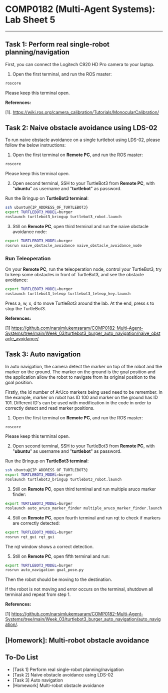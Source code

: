 # COMP0182 (Multi-Agent Systems): Lab Sheet 5

----------------------------------------------------------------------------------------------------------------------------------------------------------------------------------------------------------------------------

## Task 1: Perform real single-robot planning/navigation

First, you can connect the Logitech C920 HD Pro camera to your laptop.

1. Open the first terminal, and run the ROS master:

```bash
roscore
```

Please keep this terminal open.

 

**References:**

[1]. https://wiki.ros.org/camera_calibration/Tutorials/MonocularCalibration/



## Task 2: Naive obstacle avoidance using LDS-02

To run naive obstacle avoidance on a single turtlebot using LDS-02, please follow the below instructions: 

1. Open the first terminal on **Remote PC**, and run the ROS master:

```bash
roscore
```

Please keep this terminal open.

2. Open second terminal, SSH to your TurtleBot3 from **Remote PC**, with "**ubuntu**" as username and "**turtlebot**" as password.
  
Run the Bringup on **TurtleBot3 terminal**:

```bash
ssh ubuntu@{IP_ADDRESS_OF_TURTLEBOT3}
export TURTLEBOT3_MODEL=burger
roslaunch turtlebot3_bringup turtlebot3_robot.launch
```

3. Still on **Remote PC**, open third terminal and run the naive obstacle avoidance node:
   
```bash
export TURTLEBOT3_MODEL=burger
rosrun naive_obstacle_avoidance naive_obstacle_avoidance_node
```

### Run Teleoperation

On your **Remote PC**, run the teleoperation node, control your TurtleBot3, try to keep some obstacles in front of TurtleBot3, and see the obstacle avoidance:

```bash
export TURTLEBOT3_MODEL=burger
roslaunch turtlebot3_teleop turtlebot3_teleop_key.launch
```

Press a, w, x, d to move TurtleBot3 around the lab. At the end, press s to stop the TurtleBot3.


**References:**

[1] https://github.com/narsimlukemsaram/COMP0182-Multi-Agent-Systems/tree/main/Week_03/turtlebot3_burger_auto_navigation/naive_obstacle_avoidance/ 



## Task 3: Auto navigation

In auto navigation, the camera detect the marker on top of the robot and the marker on the ground. The marker on the ground is the goal position and the application allow the robot to navigate from its original position to the goal position.

Firstly, the id number of ArUco markers being used need to be remember. In the example, marker on robot has ID 100 and marker on the ground has ID 101. Different ID's can be used with modification in the code in order to correctly detect and read marker positions.

1. Open the first terminal on **Remote PC**, and run the ROS master:

```bash
roscore
```

Please keep this terminal open.

2. Open second terminal, SSH to your TurtleBot3 from **Remote PC**, with "**ubuntu**" as username and "**turtlebot**" as password.
  
Run the Bringup on **TurtleBot3 terminal**:

```bash
ssh ubuntu@{IP_ADDRESS_OF_TURTLEBOT3}
export TURTLEBOT3_MODEL=burger
roslaunch turtlebot3_bringup turtlebot3_robot.launch
```

3. Still on **Remote PC**, open third terminal and run multiple aruco marker finder:
   
```bash
export TURTLEBOT3_MODEL=burger
roslaunch auto_aruco_marker_finder multiple_aruco_marker_finder.launch
```

4. Still on **Remote PC**, open fourth terminal and run rqt to check if markers are correctly detected:

```bash
export TURTLEBOT3_MODEL=burger
rosrun rqt_gui rqt_gui
```

The rqt window shows a correct detection.

5. Still on **Remote PC**, open fifth terminal and run:

```bash
export TURTLEBOT3_MODEL=burger
rosrun auto_navigation goal_pose.py
```

Then the robot should be moving to the destination.

If the robot is not moving and error occurs on the terminal, shutdown all terminal and repeat from step 1.

**References:**

[1] https://github.com/narsimlukemsaram/COMP0182-Multi-Agent-Systems/tree/main/Week_03/turtlebot3_burger_auto_navigation/auto_navigation/.


## [Homework]: Multi-robot obstacle avoidance

## To-Do List

- [Task 1] Perform real single-robot planning/navigation
- [Task 2] Naive obstacle avoidance using LDS-02
- [Task 3] Auto navigation
- [Homework] Multi-robot obstacle avoidance 
